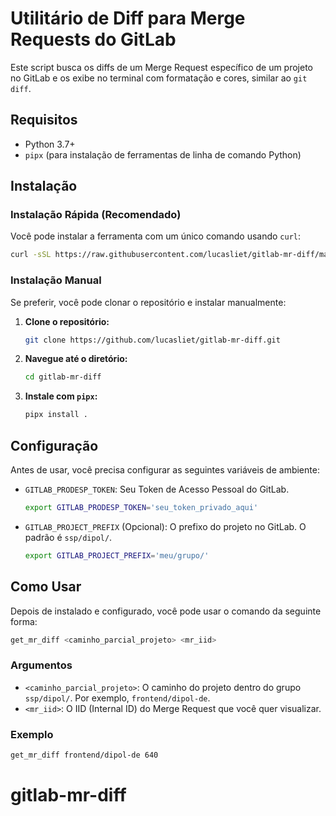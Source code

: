 # Utilitário de Diff para Merge Requests do GitLab

Este script busca os diffs de um Merge Request específico de um projeto no GitLab e os exibe no terminal com formatação e cores, similar ao `git diff`.

## Requisitos

- Python 3.7+
- `pipx` (para instalação de ferramentas de linha de comando Python)

## Instalação

### Instalação Rápida (Recomendado)

Você pode instalar a ferramenta com um único comando usando `curl`:

```bash
curl -sSL https://raw.githubusercontent.com/lucasliet/gitlab-mr-diff/main/install.sh | bash
```

### Instalação Manual

Se preferir, você pode clonar o repositório e instalar manualmente:

1.  **Clone o repositório:**
    ```bash
    git clone https://github.com/lucasliet/gitlab-mr-diff.git
    ```

2.  **Navegue até o diretório:**
    ```bash
    cd gitlab-mr-diff
    ```

3.  **Instale com `pipx`:**
    ```bash
    pipx install .
    ```


## Configuração

Antes de usar, você precisa configurar as seguintes variáveis de ambiente:

-   `GITLAB_PRODESP_TOKEN`: Seu Token de Acesso Pessoal do GitLab.
    ```bash
    export GITLAB_PRODESP_TOKEN='seu_token_privado_aqui'
    ```

-   `GITLAB_PROJECT_PREFIX` (Opcional): O prefixo do projeto no GitLab. O padrão é `ssp/dipol/`.
    ```bash
    export GITLAB_PROJECT_PREFIX='meu/grupo/'
    ```

## Como Usar

Depois de instalado e configurado, você pode usar o comando da seguinte forma:

```bash
get_mr_diff <caminho_parcial_projeto> <mr_iid>
```

### Argumentos

-   `<caminho_parcial_projeto>`: O caminho do projeto dentro do grupo `ssp/dipol/`. Por exemplo, `frontend/dipol-de`.
-   `<mr_iid>`: O IID (Internal ID) do Merge Request que você quer visualizar.

### Exemplo

```bash
get_mr_diff frontend/dipol-de 640
```
# gitlab-mr-diff
